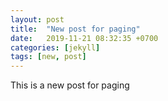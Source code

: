 ```yaml
---
layout: post
title:  "New post for paging"
date:   2019-11-21 08:32:35 +0700
categories: [jekyll]
tags: [new, post]
---
```


This is a new post for paging